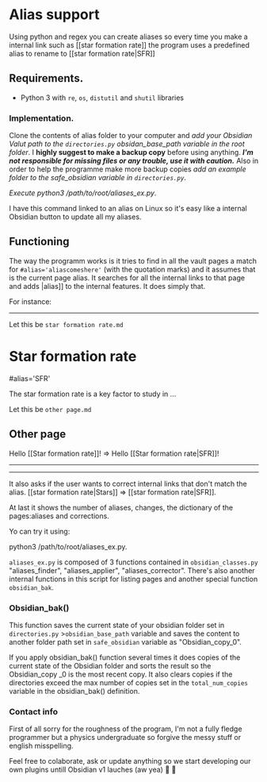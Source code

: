 # Alias support

Using python and regex you can create aliases so every time you make a internal link such as [[star formation rate]] the program uses a predefined alias to rename to [[star formation rate|SFR]]

## Requirements.

- Python 3 with `re`, `os`, `distutil` and `shutil` libraries

### Implementation.

Clone the contents of alias folder to your computer and *add your Obsidian Valut path to the `directories.py` obsidan_base_path variable in the root folder*. I **highly suggest to make a backup copy** before using anything. ***I'm not responsible for missing files or any trouble, use it with caution.*** Also in order to help the programme make more backup copies *add an example folder to the safe_obsidian variable in `directories.py`*. 

*Execute python3 /path/to/root/aliases_ex.py*.

I have this command linked to an alias on Linux so it's easy like a internal Obsidian button to update all my aliases.

## Functioning

The way the programm works is it tries to find in all the vault pages a match for `#alias='aliascomeshere'` (with the quotation marks) and it assumes that is the current page alias. It searches for all the internal links to that page and adds |alias]] to the internal features. It does simply that.

For instance:

---

Let this be `star formation rate.md`

# Star formation rate

#alias='SFR'

The star formation rate is a key factor to study in ...



Let this be `other page.md`

## Other page

Hello [[Star formation rate]]! => Hello [[Star formation rate|SFR]]!

---

---

It also asks if the user wants to correct internal links that don't match the alias. [[star formation rate|Stars]] => [[star formation rate|SFR]].

At last it shows the number of aliases, changes, the dictionary of the pages:aliases and corrections.

Yo can try it using:

python3 /path/to/root/aliases_ex.py.

`aliases_ex.py` is composed of 3 functions contained in `obsidian_classes.py` "aliases_finder", "aliases_applier", "aliases_corrector". There's also another internal functions in this script for listing pages and another special function `obsidian_bak`. 

### Obsidian_bak()

This function saves the current state of your obsidian folder set in `directories.py` >`obsidian_base_path` variable and saves the content to another folder path set in `safe_obsidian` variable as "Obsidian_copy_0".

If you apply obsidian_bak() function several times it does copies of the current state of the Obsidian folder and sorts the result so the Obsidian_copy _0 is the most recent copy. It also clears copies if the directories exceed the max number of copies set in the `total_num_copies` variable in the obsidian_bak() definition.

### Contact info

First of all sorry for the roughness of the program, I'm not a fully fledge programmer but a physics undergraduate so forgive the messy stuff or english misspelling.

Feel free to colaborate, ask or update anything so we start developing our own plugins untill Obsidian v1 lauches (aw yea) :clap: :dancer:
